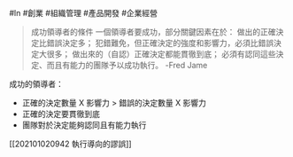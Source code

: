 #ln #創業 #組織管理 #產品開發 #企業經營 
 
 >成功領導者的條件 一個領導者要成功，部分關鍵因素在於： 做出的正確決定比錯誤決定多； 犯錯難免，但正確決定的強度和影響力，必須比錯誤決定大很多； 做出來的（自認）正確決定都能貫徹到底； 必須有認同這些決定、而且有能力的團隊予以成功執行。 -Fred Jame

成功的領導者：
- 正確的決定數量 X 影響力 > 錯誤的決定數量 X 影響力
- 正確的決定要貫徹到底
- 團隊對於決定能夠認同且有能力執行

[[202101020942 執行導向的謬誤]]